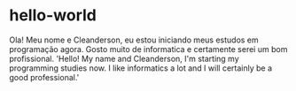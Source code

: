 # hello-world

Ola! Meu nome e Cleanderson, eu estou iniciando meus estudos em programação agora. Gosto muito de informatica e certamente serei um bom profissional.
'Hello! My name and Cleanderson, I'm starting my programming studies now. I like informatics a lot and I will certainly be a good professional.'
